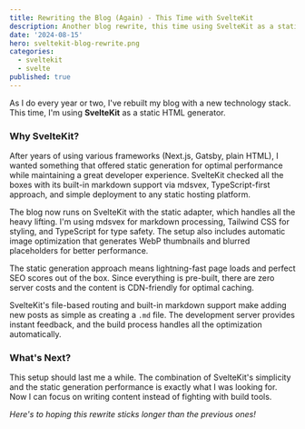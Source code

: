 ```yaml
---
title: Rewriting the Blog (Again) - This Time with SvelteKit
description: Another blog rewrite, this time using SvelteKit as a static HTML generator for better performance and developer experience
date: '2024-08-15'
hero: sveltekit-blog-rewrite.png
categories:
  - sveltekit
  - svelte
published: true
---
```


As I do every year or two, I've rebuilt my blog with a new technology stack. This time, I'm using **SvelteKit** as a static HTML generator.

### Why SvelteKit?

After years of using various frameworks (Next.js, Gatsby, plain HTML), I wanted something that offered static generation for optimal performance while maintaining a great developer experience. SvelteKit checked all the boxes with its built-in markdown support via mdsvex, TypeScript-first approach, and simple deployment to any static hosting platform.

The blog now runs on SvelteKit with the static adapter, which handles all the heavy lifting. I'm using mdsvex for markdown processing, Tailwind CSS for styling, and TypeScript for type safety. The setup also includes automatic image optimization that generates WebP thumbnails and blurred placeholders for better performance.

The static generation approach means lightning-fast page loads and perfect SEO scores out of the box. Since everything is pre-built, there are zero server costs and the content is CDN-friendly for optimal caching.

SvelteKit's file-based routing and built-in markdown support make adding new posts as simple as creating a `.md` file. The development server provides instant feedback, and the build process handles all the optimization automatically.

### What's Next?

This setup should last me a while. The combination of SvelteKit's simplicity and the static generation performance is exactly what I was looking for. Now I can focus on writing content instead of fighting with build tools.

_Here's to hoping this rewrite sticks longer than the previous ones!_
